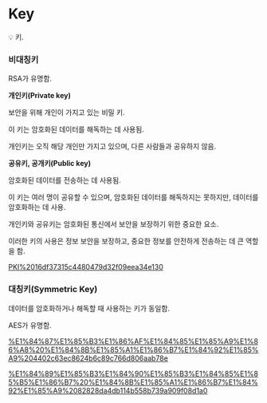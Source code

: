 # Key

<aside>
💡 키.

</aside>

### 비대칭키

RSA가 유명함.

**개인키(Private key)**

보안을 위해 개인이 가지고 있는 비밀 키. 

이 키는 암호화된 데이터를 해독하는 데 사용됨. 

개인키는 오직 해당 개인만 가지고 있으며, 다른 사람들과 공유하지 않음.

**공유키, 공개키(Public key)**

암호화된 데이터를 전송하는 데 사용됨. 

이 키는 여러 명이 공유할 수 있으며, 암호화된 데이터를 해독하지는 못하지만, 데이터를 암호화하는 데 사용.

개인키와 공유키는 암호화된 통신에서 보안을 보장하기 위한 중요한 요소. 

이러한 키의 사용은 정보 보안을 보장하고, 중요한 정보를 안전하게 전송하는 데 큰 역할을 함.

[PKI%2016df37315c4480479d32f09eea34e130](PKI%2016df37315c4480479d32f09eea34e130)

### **대칭키(Symmetric Key)**

데이터를 암호화하거나 해독할 때 사용하는 키가 동일함.

AES가 유명함.

[%E1%84%87%E1%85%B3%E1%86%AF%E1%84%85%E1%85%A9%E1%86%A8%20%E1%84%8B%E1%85%A1%E1%86%B7%E1%84%92%E1%85%A9%204402c63ec8624b6c89c766d806aab78e](%E1%84%87%E1%85%B3%E1%86%AF%E1%84%85%E1%85%A9%E1%86%A8%20%E1%84%8B%E1%85%A1%E1%86%B7%E1%84%92%E1%85%A9%204402c63ec8624b6c89c766d806aab78e)

[%E1%84%89%E1%85%B3%E1%84%90%E1%85%B3%E1%84%85%E1%85%B5%E1%86%B7%20%E1%84%8B%E1%85%A1%E1%86%B7%E1%84%92%E1%85%A9%2082828da4db114b558b739a909f08d1a0](%E1%84%89%E1%85%B3%E1%84%90%E1%85%B3%E1%84%85%E1%85%B5%E1%86%B7%20%E1%84%8B%E1%85%A1%E1%86%B7%E1%84%92%E1%85%A9%2082828da4db114b558b739a909f08d1a0)